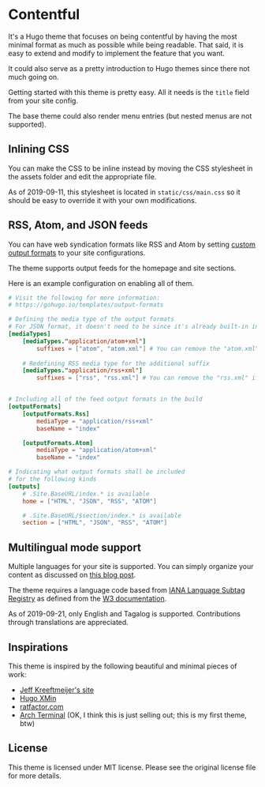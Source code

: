# Contentful

It's a Hugo theme that focuses on being contentful by having the most 
minimal format as much as possible while being readable. 
That said, it is easy to extend and modify to implement the feature that 
you want. 

It could also serve as a pretty introduction to Hugo themes since there 
not much going on. 

Getting started with this theme is pretty easy. 
All it needs is the `title` field from your site config. 

The base theme could also render menu entries (but nested menus are not supported). 

## Inlining CSS 

You can make the CSS to be inline instead by moving the CSS stylesheet in the assets 
folder and edit the appropriate file. 

As of 2019-09-11, this stylesheet is located in `static/css/main.css` so it should be 
easy to override it with your own modifications. 

## RSS, Atom, and JSON feeds 

You can have web syndication formats like RSS and Atom by setting [custom output formats](https://gohugo.io/templates/output-formats) to your site configurations. 

The theme supports output feeds for the homepage and site sections. 

Here is an example configuration on enabling all of them. 

```toml
# Visit the following for more information:
# https://gohugo.io/templates/output-formats

# Defining the media type of the output formats
# For JSON format, it doesn't need to be since it's already built-in into Hugo
[mediaTypes]
    [mediaTypes."application/atom+xml"]
        suffixes = ["atom", "atom.xml"] # You can remove the "atom.xml" if you want
    
    # Redefining RSS media type for the additional suffix
    [mediaTypes."application/rss+xml"]
        suffixes = ["rss", "rss.xml"] # You can remove the "rss.xml" if you want


# Including all of the feed output formats in the build
[outputFormats]
    [outputFormats.Rss]
        mediaType = "application/rss+xml"
        baseName = "index"

    [outputFormats.Atom]
        mediaType = "application/atom+xml"
        baseName = "index"

# Indicating what output formats shall be included 
# for the following kinds
[outputs]
    # .Site.BaseURL/index.* is available 
    home = ["HTML", "JSON", "RSS", "ATOM"]

    # .Site.BaseURL/$section/index.* is available
    section = ["HTML", "JSON", "RSS", "ATOM"] 
```

## Multilingual mode support 

Multiple languages for your site is supported. 
You can simply organize your content as discussed on [this blog post](https://regisphilibert.com/blog/2018/08/hugo-multilingual-part-1-managing-content-translation/). 

The theme requires a language code based from [IANA Language Subtag Registry](https://www.iana.org/assignments/language-subtag-registry/language-subtag-registry) as defined from the [W3 documentation](https://www.w3.org/International/questions/qa-choosing-language-tags). 

As of 2019-09-21, only English and Tagalog is supported. 
Contributions through translations are appreciated. 

## Inspirations

This theme is inspired by the following beautiful and minimal pieces of work:

* [Jeff Kreeftmeijer's site](https://jeffkreeftmeijer.com/)
* [Hugo XMin](https://github.com/yihui/hugo-xmin) 
* [ratfactor.com](https://ratfactor.com/)
* [Arch Terminal](https://github.com/foo-dogsquared/hugo-theme-arch-terminal) (OK, I think this is just selling out; this is my first theme, btw) 

## License 

This theme is licensed under MIT license. 
Please see the original license file for more details. 
